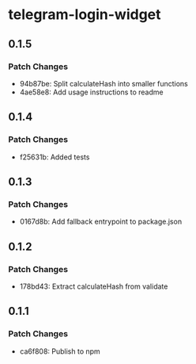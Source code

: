 # telegram-login-widget

## 0.1.5

### Patch Changes

- 94b87be: Split calculateHash into smaller functions
- 4ae58e8: Add usage instructions to readme

## 0.1.4

### Patch Changes

- f25631b: Added tests

## 0.1.3

### Patch Changes

- 0167d8b: Add fallback entrypoint to package.json

## 0.1.2

### Patch Changes

- 178bd43: Extract calculateHash from validate

## 0.1.1

### Patch Changes

- ca6f808: Publish to npm
